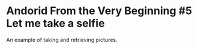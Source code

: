# Andorid From the Very Beginning #5 Let me take a selfie
An example of taking and retrieving pictures.
